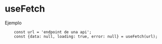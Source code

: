 # useFetch

Ejemplo
```
    const url = 'endpoint de una api';
    const {data: null, loading: true, error: null} = useFetch(url);
```
